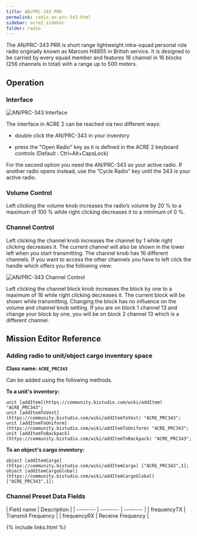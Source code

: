 ```yaml
---
title: AN/PRC-343 PRR
permalink: radio_an-prc-343.html
sidebar: acre2_sidebar
folder: radio
---
```


The AN/PRC-343 PRR is short range lightweight intra-squad personal role radio originally known as
Marconi H4855 in British service. It is designed to be carried by every squad member and features 16
channel in 16 blocks (256 channels in total) with a range up to 500 meters.

## Operation

### Interface

![AN/PRC-343 Interface](images/radio/an-prc-343_interface.jpg)

The interface in ACRE 2 can be reached via two different ways:
+ double click the AN/PRC-343 in your inventory
- press the "Open Radio" key as it is defined in the ACRE 2 keyboard controls (Default : Ctrl+Alt+CapsLock)

For the second option you need the AN/PRC-343 as your active radio. If another radio opens instead,
use the ”Cycle Radio” key until the 343 is your active radio.

### Volume Control

Left clicking the volume knob increases the radio’s volume by 20 % to a maximum of 100 % while right
clicking decreases it to a minimum of 0 %.

### Channel Control

Left clicking the channel knob increases the channel by 1 while right clicking decreases it. The current
channel will also be shown in the lower left when you start transmitting. The channel knob has 16
different channels. If you want to access the other channels you have to left click the handle which offers
you the following view:

![AN/PRC-343 Channel Control](images/radio/an-prc-343_channel-control.jpg)

Left clicking the channel block knob increases the block by one to a maximum of 16 while right clicking
decreases it. The current block will be shown while transmitting. Changing the block has no influence
on the volume and channel knob setting. If you are on block 1 channel 13 and change your block by one,
you will be on block 2 channel 13 which is a different channel.

## Mission Editor Reference

### Adding radio to unit/object cargo inventory space

**Class name: `ACRE_PRC343`**

Can be added using the following methods.

**To a unit's inventory:**

```
unit [addItem](https://community.bistudio.com/wiki/addItem) "ACRE_PRC343";
unit [addItemToVest](https://community.bistudio.com/wiki/addItemToVest) "ACRE_PRC343";
unit [addItemToUniform](https://community.bistudio.com/wiki/addItemToUniform) "ACRE_PRC343";
unit [addItemToBackpack](https://community.bistudio.com/wiki/addItemToBackpack) "ACRE_PRC343";
```

**To an object's cargo inventory:**

```
object [addItemCargo](https://community.bistudio.com/wiki/addItemCargo) ["ACRE_PRC343",1];
object [addItemCargoGlobal](https://community.bistudio.com/wiki/addItemCargoGlobal) ["ACRE_PRC343",1];
```

### Channel Preset Data Fields

| Field name | Description |
| -------- | -------- | -------- |
| frequencyTX | Transmit Frequency |
| frequencyRX | Receive Frequency   | 

{% include links.html %}
